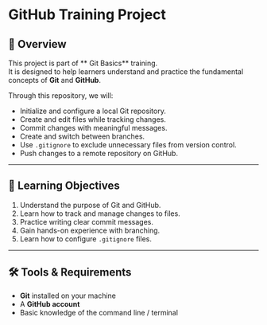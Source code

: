 # GitHub Training Project

## 📌 Overview
This project is part of ** Git Basics** training.  
It is designed to help learners understand and practice the fundamental concepts of **Git** and **GitHub**.

Through this repository, we will:
- Initialize and configure a local Git repository.
- Create and edit files while tracking changes.
- Commit changes with meaningful messages.
- Create and switch between branches.
- Use `.gitignore` to exclude unnecessary files from version control.
- Push changes to a remote repository on GitHub.

---

## 🎯 Learning Objectives
1. Understand the purpose of Git and GitHub.
2. Learn how to track and manage changes to files.
3. Practice writing clear commit messages.
4. Gain hands-on experience with branching.
5. Learn how to configure `.gitignore` files.

---

## 🛠 Tools & Requirements
- **Git** installed on your machine 
- A **GitHub account** 
- Basic knowledge of the command line / terminal

